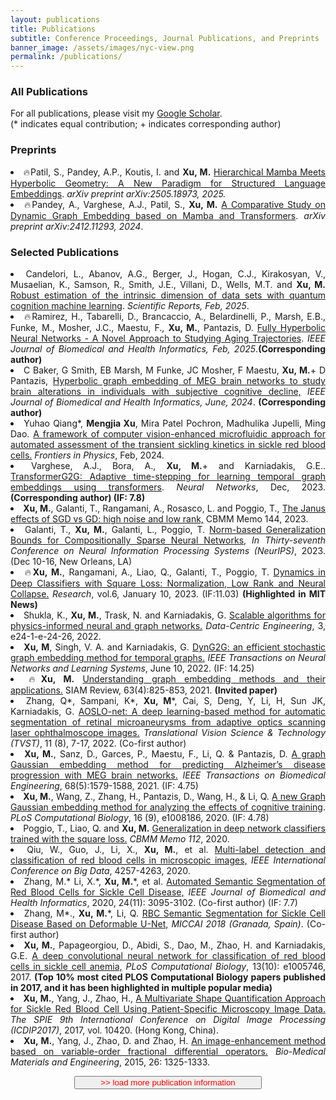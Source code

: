 ```yaml
---
layout: publications
title: Publications
subtitle: Conference Proceedings, Journal Publications, and Preprints
banner_image: /assets/images/nyc-view.png
permalink: /publications/
---
```


<!-- Content here would show up above your list of publications -->

<h3>All Publications</h3>

For all publications, please visit my [Google Scholar](https://scholar.google.com/citations?user=Ok1giekAAAAJ&hl=en).  
(* indicates equal contribution; + indicates corresponding author) 

<h3>Preprints</h3>

<div style="text-align: justify;">
    <li class="publication-item">🔥Patil, S., Pandey, A.P., Koutis, I. and <b>Xu, M.</b> <a href = "https://arxiv.org/abs/2505.18973">Hierarchical Mamba Meets Hyperbolic Geometry: A New Paradigm for Structured Language Embeddings</a>. <em>arXiv preprint arXiv:2505.18973, 2025.</em></li>
    <li class="publication-item">🔥Pandey, A., Varghese, A.J., Patil, S., <b>Xu, M.</b> <a href="https://arxiv.org/abs/2412.11293">A Comparative Study on Dynamic Graph Embedding based on Mamba and Transformers</a>. <em>arXiv preprint arXiv:2412.11293, 2024</em>.</li>
</div>  

<h3>Selected Publications</h3>

<div style="text-align: justify;">
    <li class="publication-item"> Candelori, L., Abanov, A.G., Berger, J., Hogan, C.J., Kirakosyan, V., Musaelian, K., Samson, R., Smith, J.E., Villani, D., Wells, M.T. and <b>Xu, M.</b> <a href="https://arxiv.org/abs/2409.12805">Robust estimation of the intrinsic dimension of data sets with quantum cognition machine learning</a>. <em>Scientific Reports, Feb, 2025</em>.</li>
    <li class="publication-item">🔥Ramirez, H., Tabarelli, D., Brancaccio, A., Belardinelli, P., Marsh, E.B., Funke, M., Mosher, J.C., Maestu, F., <b>Xu, M.</b>, Pantazis, D. <a href="#">Fully Hyperbolic Neural Networks - A Novel Approach to Studying Aging Trajectories</a>. <em>IEEE Journal of Biomedical and Health Informatics, Feb, 2025</em>.<b>(Corresponding author)</b></li>
    <li class="publication-item">C Baker, G Smith, EB Marsh, M Funke, JC Mosher, F Maestu, <b>Xu, M.</b>+ D Pantazis, <a href="https://ieeexplore.ieee.org/abstract/document/10564006">Hyperbolic graph embedding of MEG brain networks to study brain alterations in individuals with subjective cognitive decline,</a> <em>IEEE Journal of Biomedical and Health Informatics, June, 2024</em>. <b>(Corresponding author)</b></li>
    <li class="publication-item">Yuhao Qiang*, <b>Mengjia Xu</b>, Mira Patel Pochron, Madhulika Jupelli, Ming Dao. <a href="https://www.frontiersin.org/articles/10.3389/fphy.2024.1331047/full">A framework of computer vision-enhanced microfluidic approach for automated assessment of the transient sickling kinetics in sickle red blood cells.</a> <em>Frontiers in Physics</em>, Feb, 2024.</li>
    <li class="publication-item">Varghese, A.J., Bora, A., <b>Xu, M.</b>+ and Karniadakis, G.E.. <a href="https://pdf.sciencedirectassets.com/271125/1-s2.0-S0893608023X00136/1-s2.0-S0893608023007475/main.pdf">TransformerG2G: Adaptive time-stepping for learning temporal graph embeddings using transformers</a>. <em>Neural Networks</em>, Dec, 2023. <b>(Corresponding author) (IF: 7.8)</b></li>
    <li class="publication-item"><b>Xu, M.</b>, Galanti, T., Rangamani, A., Rosasco, L. and Poggio, T., <a href="https://dspace.mit.edu/handle/1721.1/153227">The Janus effects of SGD vs GD: high noise and low rank,</a> CBMM Memo 144, 2023.</li>
    <li class="publication-item">Galanti, T., <b>Xu, M.</b>, Galanti, L., Poggio, T. <a href="https://openreview.net/forum?id=COPzNA10hZ">Norm-based Generalization Bounds for Compositionally Sparse Neural Networks,</a> <em>In Thirty-seventh Conference on Neural Information Processing Systems (NeurIPS)</em>, 2023. (Dec 10-16, New Orleans, LA)</li>
    <li class="publication-item">🔥<b>Xu, M.</b>, Rangamani, A., Liao, Q., Galanti, T., Poggio, T. <a href="https://spj.science.org/doi/full/10.34133/research.0024">Dynamics in Deep Classifiers with Square Loss: Normalization, Low Rank and Neural Collapse.</a> <em>Research</em>, vol.6, January 10, 2023. (IF:11.03) <b>(Highlighted in MIT News)</b></li>
    <li class="publication-item">Shukla, K., <b>Xu, M.</b>, Trask, N. and Karniadakis, G. <a href="https://www.cambridge.org/core/journals/data-centric-engineering/article/scalable-algorithms-for-physicsinformed-neural-and-graph-networks/D3C3AE6E34E195DF539071BD09ED8583">Scalable algorithms for physics-informed neural and graph networks.</a> <em>Data-Centric Engineering</em>, 3, e24-1-e-24-26, 2022.</li>
    <li class="publication-item"><b>Xu, M</b>, Singh, V. A. and Karniadakis, G. <a href="https://ieeexplore.ieee.org/abstract/document/9793727">DynG2G: an efficient stochastic graph embedding method for temporal graphs.</a> <em>IEEE Transactions on Neural Networks and Learning Systems</em>, June 10, 2022. (IF: 14.25)</li>
    <li class="publication-item">🔥<b>Xu, M.</b> <a href="https://epubs.siam.org/doi/abs/10.1137/20M1386062">Understanding graph embedding methods and their applications.</a> SIAM Review, 63(4):825-853, 2021. <b>(Invited paper)</b></li>
    <li class="publication-item">Zhang, Q*, Sampani, K*, <b>Xu, M</b>*, Cai, S, Deng, Y, Li, H, Sun JK, Karniadakis, G. <a href="https://tvst.arvojournals.org/article.aspx?articleid=2783552">AOSLO-net: A deep learning-based method for automatic segmentation of retinal microaneurysms from adaptive optics scanning laser ophthalmoscope images.</a> <em>Translational Vision Science & Technology (TVST)</em>, 11 (8), 7-17, 2022. (Co-first author)</li>
    <li class="publication-item"><b>Xu, M.</b>, Sanz, D., Garces, P., Maestu, F., Li, Q. & Pantazis, D. <a href="https://ieeexplore.ieee.org/abstract/document/9314203">A graph Gaussian embedding method for predicting Alzheimer’s disease progression with MEG brain networks.</a> <em>IEEE Transactions on Biomedical Engineering</em>, 68(5):1579-1588, 2021. (IF: 4.75)</li>
    <li class="publication-item"><b>Xu, M.</b>, Wang, Z., Zhang, H., Pantazis, D., Wang, H., & Li, Q. <a href="https://journals.plos.org/ploscompbiol/article?id=10.1371/journal.pcbi.1008186">A new Graph Gaussian embedding method for analyzing the effects of cognitive training</a>. <em>PLoS Computational Biology</em>, 16 (9), e1008186, 2020. (IF: 4.78)</li>
    <li class="publication-item">Poggio, T., Liao, Q. and <b>Xu, M.</b> <a href="https://cbmm.mit.edu/sites/default/files/publications/TPR_ver59.pdf">Generalization in deep network classifiers trained with the square loss.</a> <em>CBMM Memo 112</em>, 2020.</li>
    <li class="publication-item">Qiu, W., Guo, J., Li, X., <b>Xu, M.</b>, et al. <a href="https://ieeexplore.ieee.org/abstract/document/9377782">Multi-label detection and classification of red blood cells in microscopic images,</a> <em>IEEE International Conference on Big Data</em>, 4257-4263, 2020.</li>
    <li class="publication-item">Zhang, M.* Li, X.*, <b>Xu, M.</b>*, et al. <a href="https://ieeexplore.ieee.org/abstract/document/9122550">Automated Semantic Segmentation of Red Blood Cells for Sickle Cell Disease,</a> <em>IEEE Journal of Biomedical and Health Informatics</em>, 2020, 24(11): 3095-3102. (Co-first author) (IF: 7.7)</li>
    <li class="publication-item">Zhang, M*., <b>Xu, M.</b>*, Li, Q. <a href="https://link.springer.com/chapter/10.1007/978-3-030-00937-3_79">RBC Semantic Segmentation for Sickle Cell Disease Based on Deformable U-Net,</a> <em>MICCAI 2018 (Granada, Spain)</em>. (Co-first author)</li>
    <li class="publication-item"><b>Xu, M.</b>, Papageorgiou, D., Abidi, S., Dao, M., Zhao, H. and Karniadakis, G.E. <a href="https://journals.plos.org/ploscompbiol/article?id=10.1371/journal.pcbi.1005746">A deep convolutional neural network for classification of red blood cells in sickle cell anemia,</a> <em>PLoS Computational Biology</em>, 13(10): e1005746, 2017. <b>(Top 10% most cited PLOS Computational Biology papers published in 2017, and it has been highlighted in multiple popular media)</b></li>
    <li class="publication-item"><b>Xu, M.</b>, Yang, J., Zhao, H., <a href="https://www.spiedigitallibrary.org/conference-proceedings-of-spie/10420/104203W/A-multivariate-shape-quantification-approach-for-sickle-red-blood-cell/10.1117/12.2281565.short">A Multivariate Shape Quantification Approach for Sickle Red Blood Cell Using Patient-Specific Microscopy Image Data.</a> <em>The SPIE 9th International Conference on Digital Image Processing (ICDIP2017)</em>, 2017, vol. 10420. (Hong Kong, China).</li>
    <li class="publication-item"><b>Xu, M.</b>, Yang, J., Zhao, D. and Zhao, H. <a href="https://content.iospress.com/articles/bio-medical-materials-and-engineering/bme1430">An image-enhancement method based on variable-order fractional differential operators.</a> <em>Bio-Medical Materials and Engineering</em>, 2015, 26: 1325-1333.</li>
</div>

<script>
    function toggleContent() {
        var content = document.getElementById("more-content");
        var button = document.getElementById("toggle-button");
        if (content.style.display === "none") {
            content.style.display = "block";
            button.innerHTML = "Show less";
        } else {
            content.style.display = "none";
            button.innerHTML = ">>load more talk information<<";
        }
    }
</script>
<button id="toggle-button" onclick="toggleContent()" style="color: red; display: block; margin: 0 auto; width: 300px;">>> load more publication information</button>
<!-- <div id="more-content" style="display: none; text-align: justify;">
</div> -->

